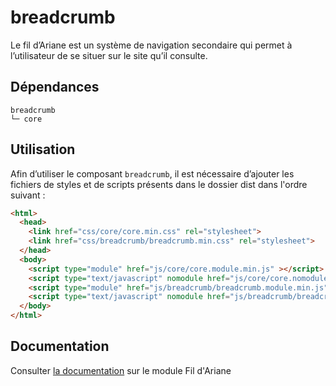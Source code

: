 # breadcrumb

Le fil d’Ariane est un système de navigation secondaire qui permet à l’utilisateur de se situer sur le site qu’il consulte.

## Dépendances
```shell
breadcrumb
└─ core
```

## Utilisation
Afin d’utiliser le composant `breadcrumb`, il est nécessaire d’ajouter les fichiers de styles et de scripts présents dans le dossier dist dans l'ordre suivant :
```html
<html>
  <head>
    <link href="css/core/core.min.css" rel="stylesheet">
    <link href="css/breadcrumb/breadcrumb.min.css" rel="stylesheet">
  </head>
  <body>
    <script type="module" href="js/core/core.module.min.js" ></script>
    <script type="text/javascript" nomodule href="js/core/core.nomodule.min.js" ></script>
    <script type="module" href="js/breadcrumb/breadcrumb.module.min.js" ></script>
    <script type="text/javascript" nomodule href="js/breadcrumb/breadcrumb.nomodule.min.js" ></script>
  </body>
</html>
```

## Documentation

Consulter [la documentation](https://gouvfr.atlassian.net/wiki/spaces/DB/pages/223019278/Fil+d+Ariane+-+Breadcrumb) sur le module Fil d'Ariane